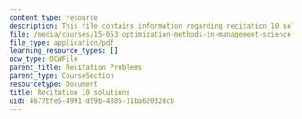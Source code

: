 ```yaml
---
content_type: resource
description: This file contains information regarding recitation 10 solutions.
file: /media/courses/15-053-optimization-methods-in-management-science-spring-2013/4677bfe54991d59b488511ba62032dcb_MIT15_053S13_rec10sol.pdf
file_type: application/pdf
learning_resource_types: []
ocw_type: OCWFile
parent_title: Recitation Problems
parent_type: CourseSection
resourcetype: Document
title: Recitation 10 solutions
uid: 4677bfe5-4991-d59b-4885-11ba62032dcb
---
```

